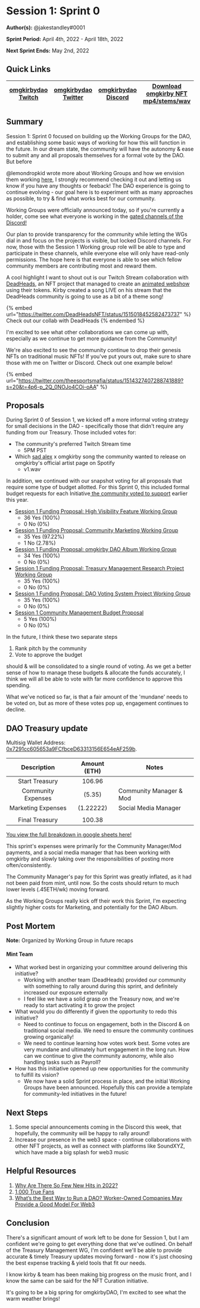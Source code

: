 # Session 1: Sprint 0

**Author(s):** @jakestandley#0001

**Sprint Period:** April 4th, 2022 - April 18th, 2022

**Next Sprint Ends:** May 2nd, 2022

## Quick Links <a href="#quick-links" id="quick-links"></a>

| [omgkirbydao Twitch](https://www.twitch.tv/omgkirbydao) | [omgkirbydao Twitter](https://twitter.com/omgkirbyDAO) | [omgkirbydao Discord](http://discord.com/invite/omgkirby) | [Download omgkirby NFT mp4/stems/wav](https://www.notables.co/gallery/omgkirby) |
| ------------------------------------------------------- | ------------------------------------------------------ | --------------------------------------------------------- | ------------------------------------------------------------------------------- |

## Summary <a href="#summary" id="summary"></a>

Session 1: Sprint 0 focused on building up the Working Groups for the DAO, and establishing some basic ways of working for how this will function in the future. In our dream state, the community will have the autonomy & ease to submit any and all proposals themselves for a formal vote by the DAO. But before

@lemondropkid wrote more about Working Groups and how we envision them working [here](../governance/working-groups.md), I strongly recommend checking it out and letting us know if you have any thoughts or feeback! The DAO experience is going to continue evolving - our goal here is to experiment with as many approaches as possible, to try & find what works best for our community.

Working Groups were officially announced today, so if you're currently a holder, come see what everyone is working in the [gated channels of the Discord!](https://discord.com/channels/930565342592380978/937526800807002152/966098570514137168)

Our plan to provide transparency for the community while letting the WGs dial in and focus on the projects is visible, but locked Discord channels. For now, those with the Session 1 Working group role will be able to type and participate in these channels, while everyone else will only have read-only permissions. The hope here is that everyone is able to see which fellow community members are contributing most and reward them.

A cool highlight I want to shout out is our Twitch Stream collaboration with [DeadHeads](https://www.deadheads.io/), an NFT project that managed to create an [animated webshow](https://youtu.be/yVygJiV61vM) using their tokens. Kirby created a song LIVE on his stream that the DeadHeads community is going to use as a bit of a theme song!

{% embed url="https://twitter.com/DeadHeadsNFT/status/1515018452582473737" %}
Check out our collab with DeadHeads
{% endembed %}

I'm excited to see what other collaborations we can come up with, especially as we continue to get more guidance from the Community!

We're also excited to see the community continue to drop their genesis NFTs on traditional music NFTs! If you've put yours out, make sure to share those with me on Twitter or Discord. Check out one example below!

{% embed url="https://twitter.com/theesportsmafia/status/1514327407288741889?s=20&t=4p6-p_2Q_0NOJo4COi-oAA" %}

## Proposals <a href="#proposals" id="proposals"></a>

During Sprint 0 of Session 1, we kicked off a more informal voting strategy for small decisions in the DAO - specifically those that didn't require any funding from our Treasury. Those included votes for:

* The community's preferred Twitch Stream time
  * 5PM PST
* Which [sad alex](https://open.spotify.com/artist/3i8iJVU0mtgzbZsuF1AoJ3?si=gbSXvNOdQK6D\_oWSzeoT3w) x omgkirby song the community wanted to release on omgkirby's official artist page on Spotify
  * v1.wav

In addition, we continued with our snapshot voting for all proposals that require some type of budget allotted. For this Sprint 0, this included formal budget requests for each Initiative[ the community voted to support](https://snapshot.org/#/omgkirby.eth/proposal/0xc5d534bc5a33eb7d8a4aab73c60283212e55af2b9f935775b098bf781880dfca) earlier this year.

* [Session 1 Funding Proposal: High Visibility Feature Working Group](https://snapshot.org/#/omgkirby.eth/proposal/0xe4dbf47ab59bcd48b7d28b7b73da17378369400829f9b81f98a3d8f76bb667ba)
  * 36 Yes (100%)
  * 0 No (0%)
* [Session 1 Funding Proposal: Community Marketing Working Group](https://snapshot.org/#/omgkirby.eth/proposal/0x6ac2113a9b5a3916814efb02f6317e4399706939cc341df98f4d62df035592fd)
  * 35 Yes (97.22%)
  * 1 No (2.78%)
* [Session 1 Funding Proposal: omgkirby DAO Album Working Group](https://snapshot.org/#/omgkirby.eth/proposal/0xc774c5ec7271cac38a48acfdd186c0f59bdf7fe37e9401acecf2747f675ad6de)
  * 34 Yes (100%)
  * 0 No (0%)
* [Session 1 Funding Proposal: Treasury Management Research Project Working Group](https://snapshot.org/#/omgkirby.eth/proposal/0xc1b2c368d9b0a1743d4d7530d8cb2d9b3408bc8db85d53f2eaea9f5f72b44f65)
  * 35 Yes (100%)
  * 0 No (0%)
* [Session 1 Funding Proposal: DAO Voting System Project Working Group](https://snapshot.org/#/omgkirby.eth/proposal/0x850d67f2a33766bcb51b5ff1efd24ba5492a65d61879088d8d55991d32bff43c)
  * 35 Yes (100%)
  * 0 No (0%)
* [Session 1 Community Management Budget Proposal](https://snapshot.org/#/omgkirby.eth/proposal/0xe0c43af303f63da1df3aee9ffe5feb42745d52a71c47abf1dcdf04acd5c6d534)
  * 5 Yes (100%)
  * 0 No (0%)

In the future, I think these two separate steps

1. Rank pitch by the community
2. Vote to approve the budget

should & will be consolidated to a single round of voting. As we get a better sense of how to manage these budgets & allocate the funds accurately, I think we will all be able to vote with far more confidence to approve this spending.

What we've noticed so far, is that a fair amount of the 'mundane' needs to be voted on, but as more of these votes pop up, engagement continues to decline.

## DAO Treasury update <a href="#treasury-update" id="treasury-update"></a>

Multisig Wallet Address: [ 0x7291cc605653a9FCfbceD63313156E654eAF259b](https://etherscan.io/address/0x7291cc605653a9fcfbced63313156e654eaf259b).

|     Description    | Amount (ETH) | Notes                   |
| :----------------: | :----------: | ----------------------- |
|   Start Treasury   |    106.96    |                         |
| Community Expenses |    (5.35)    | Community Manager & Mod |
| Marketing Expenses |   (1.22222)  | Social Media Manager    |
|                    |              |                         |
|   Final Treasury   |    100.38    |                         |

[You view the full breakdown in google sheets here!](https://docs.google.com/spreadsheets/d/1v1ckEMVA130H4D5kkThoRU4ddfhxoySqheS9bZK1foc/edit?usp=sharing)

This sprint's expenses were primarily for the Community Manager/Mod payments, and a social media manager that has been working with omgkirby and slowly taking over the responsibilities of posting more often/consistently.

The Community Manager's pay for this Sprint was greatly inflated, as it had not been paid from mint, until now. So the costs should return to much lower levels (.45ETH/wk) moving forward.

As the Working Groups really kick off their work this Sprint, I'm expecting slightly higher costs for Marketing, and potentially for the DAO Album.

## Post Mortem <a href="#post-mortem" id="post-mortem"></a>

**Note:** Organized by Working Group in future recaps

#### Mint Team <a href="#launch-team" id="launch-team"></a>

* What worked best in organizing your committee around delivering this initiative?
  * Working with another team (DeadHeads) provided our community with something to rally around during this sprint, and definitely increased our exposure externally
  * I feel like we have a solid grasp on the Treasury now, and we're ready to start activating it to grow the project
* What would you do differently if given the opportunity to redo this initiative?
  * Need to continue to focus on engagement, both in the Discord & on traditional social media. We need to ensure the community continues growing organically!
  * We need to continue learning how votes work best. Some votes are very mundane and ultimately hurt engagement in the long run. How can we continue to give the community autonomy, while also handling tasks such as Payroll?
* How has this initiative opened up new opportunities for the community to fulfill its vision?
  * We now have a solid Sprint process in place, and the initial Working Groups have been announced. Hopefully this can provide a template for community-led initiatives in the future!

## Next Steps <a href="#next-steps" id="next-steps"></a>

1. Some special announcements coming in the Discord this week, that hopefully, the community will be happy to rally around!
2. Increase our presence in the web3 space - continue collaborations with other NFT projects, as well as connect with platforms like SoundXYZ, which have made a big splash for web3 music

## Helpful Resources <a href="#helpful-resources" id="helpful-resources"></a>

1. [Why Are There So Few New Hits in 2022?](https://www.billboard.com/music/chart-beat/no-2022-hits-harry-styles-1235057576/)
2. [1,000 True Fans](https://kk.org/thetechnium/1000-true-fans/)
3. [What’s the Best Way to Run a DAO? Worker-Owned Companies May Provide a Good Model For Web3](https://mirror.xyz/ryangtanaka.eth/Bdh4Wl5Y9v5s9D-EbV9rQiMk0wAsiaTTdKO\_lOMwcOY)

## Conclusion <a href="#conclusion" id="conclusion"></a>

There's a significant amount of work left to be done for Session 1, but I am confident we're going to get everything done that we've outlined. On behalf of the Treasury Management WG, I'm confident we'll be able to provide accurate & timely Treasury updates moving forward - now it's just choosing the best expense tracking & yield tools that fit our needs.

I know kirby & team has been making big progress on the music front, and I know the same can be said for the NFT Curation initiative.

It's going to be a big spring for omgkirbyDAO, I'm excited to see what the warm weather brings!
